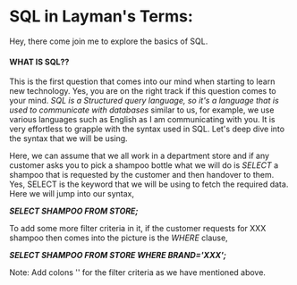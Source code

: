 # **SQL in Layman's Terms:**

  Hey, there come join me to explore the basics of SQL. 
  
  #### **WHAT IS SQL??**
  This is the first question that comes into our mind when starting to learn new technology. Yes, you are on the right track if this question comes to your mind. *SQL is a Structured query language, so it's a language that is used to communicate with databases* similar to us, for example, we use various languages such as English as I am communicating with you. It is very effortless to grapple with the syntax used in SQL. Let's deep dive into the syntax that we will be using.
    
  Here, we can assume that we all work in a department store and if any customer asks you to pick a shampoo bottle what we will do is *SELECT* a shampoo that is requested by the customer and then handover to them. Yes, SELECT is the keyword that we will be using to fetch the required data. Here we will jump into our syntax,
  
  ***SELECT SHAMPOO FROM STORE;***
  
  To add some more filter criteria in it, if the customer requests for XXX shampoo then comes into the picture is the *WHERE* clause,
  
  ***SELECT SHAMPOO FROM STORE WHERE BRAND='XXX';***
  
Note: Add colons '' for the filter criteria as we have mentioned above.
  
   
    

  
